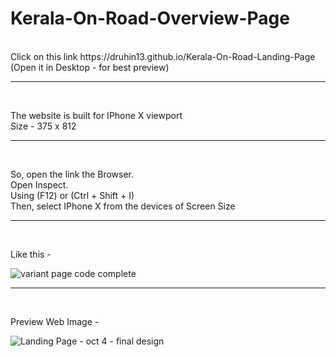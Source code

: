 # Kerala-On-Road-Overview-Page
<br>
Click on this link 
https://druhin13.github.io/Kerala-On-Road-Landing-Page
(Open it in Desktop - for best preview)
<hr>
<br>

The website is built for IPhone X viewport<br>
Size - 375 x 812
<hr>
<br>

So, open the link the Browser.<br>
Open Inspect.<br>
Using (F12) or (Ctrl + Shift + I)<br>
Then, select IPhone X from the devices of Screen Size
<hr>
<br>

Like this -

![variant page code complete](https://user-images.githubusercontent.com/46156118/67115497-ffab1c00-f1fb-11e9-9023-b798e9fbf0da.PNG)




<hr>
<br>



Preview Web Image - 

![Landing Page - oct 4 - final design](https://user-images.githubusercontent.com/46156118/66249592-5f60ec00-e753-11e9-9db3-f5ee4bf4fe82.png)
